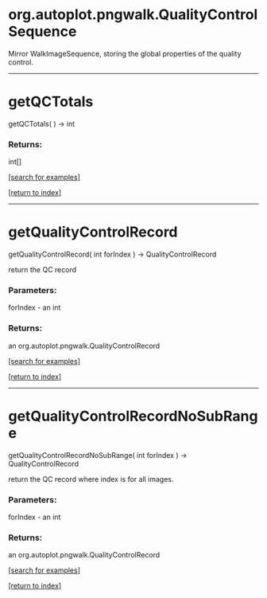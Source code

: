 # org.autoplot.pngwalk.QualityControlSequence

Mirror WalkImageSequence, storing the global properties of the quality control.

***
<a name="getQCTotals"></a>
# getQCTotals
getQCTotals(  ) &rarr; int



### Returns:
int[]


<a href="https://github.com/autoplot/dev/search?q=getQCTotals&unscoped_q=getQCTotals">[search for examples]</a>

<a href="https://github.com/autoplot/documentation/blob/master/javadoc/index-all.md">[return to index]</a>

***
<a name="getQualityControlRecord"></a>
# getQualityControlRecord
getQualityControlRecord( int forIndex ) &rarr; QualityControlRecord

return the QC record

### Parameters:
forIndex - an int

### Returns:
an org.autoplot.pngwalk.QualityControlRecord


<a href="https://github.com/autoplot/dev/search?q=getQualityControlRecord&unscoped_q=getQualityControlRecord">[search for examples]</a>

<a href="https://github.com/autoplot/documentation/blob/master/javadoc/index-all.md">[return to index]</a>

***
<a name="getQualityControlRecordNoSubRange"></a>
# getQualityControlRecordNoSubRange
getQualityControlRecordNoSubRange( int forIndex ) &rarr; QualityControlRecord

return the QC record where index is for all images.

### Parameters:
forIndex - an int

### Returns:
an org.autoplot.pngwalk.QualityControlRecord


<a href="https://github.com/autoplot/dev/search?q=getQualityControlRecordNoSubRange&unscoped_q=getQualityControlRecordNoSubRange">[search for examples]</a>

<a href="https://github.com/autoplot/documentation/blob/master/javadoc/index-all.md">[return to index]</a>

